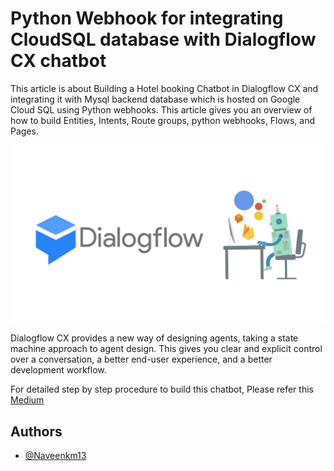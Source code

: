 # Python Webhook for integrating CloudSQL database with Dialogflow CX chatbot
This article is about Building a Hotel booking Chatbot in Dialogflow CX and integrating it with Mysql backend database which is hosted on Google Cloud SQL using Python webhooks. This article gives you an overview of how to build Entities, Intents, Route groups, python webhooks, Flows, and  Pages.

![Dialogflow CX](images/Dialogflow.jpeg)

Dialogflow CX provides a new way of designing agents, taking a state machine approach to agent design. This gives you clear and explicit control over a conversation, a better end-user experience, and a better development workflow.

For detailed step by step procedure to build this chatbot, Please refer this [Medium](https://medium.com/@mnaveenkumar13/building-of-python-webhook-to-integrate-the-cloudsql-database-with-chatbot-in-dialogflow-cx-e6a07c45f6fe) 


## Authors

- [@Naveenkm13](https://github.com/Naveenkm13)